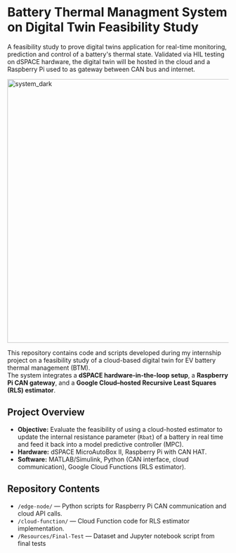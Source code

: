 # Battery Thermal Managment System on Digital Twin Feasibility Study

A feasibility study to prove digital twins application for real-time monitoring, prediction and control of a battery's thermal state. Validated via HIL testing on dSPACE hardware, the digital twin will be hosted in the cloud and a Raspberry Pi used to as gateway between CAN bus and internet. 

<img width="681" height="599" alt="system_dark" src="https://github.com/user-attachments/assets/23790d04-a758-4aed-86dc-e3125e33aca1" />


This repository contains code and scripts developed during my internship project on a feasibility study of a cloud-based digital twin for EV battery thermal management (BTM).  
The system integrates a **dSPACE hardware-in-the-loop setup**, a **Raspberry Pi CAN gateway**, and a **Google Cloud–hosted Recursive Least Squares (RLS) estimator**.

## Project Overview
- **Objective:** Evaluate the feasibility of using a cloud-hosted estimator to update the internal resistance parameter (`Rbat`) of a battery in real time and feed it back into a model predictive controller (MPC).
- **Hardware:** dSPACE MicroAutoBox II, Raspberry Pi with CAN HAT.
- **Software:** MATLAB/Simulink, Python (CAN interface, cloud communication), Google Cloud Functions (RLS estimator).

## Repository Contents
- `/edge-node/` — Python scripts for Raspberry Pi CAN communication and cloud API calls.  
- `/cloud-function/` — Cloud Function code for RLS estimator implementation.  
- `/Resources/Final-Test` — Dataset and Jupyter notebook script from final tests

